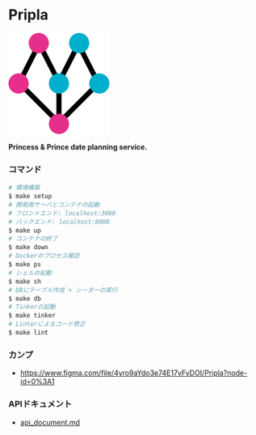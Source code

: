 # Pripla

<img src="./front/assets/logo/logo_black.png" width="200px">

**Princess & Prince date planning service.**

### コマンド

```bash
# 環境構築
$ make setup
# 開発用サーバとコンテナの起動
# フロントエンド: localhost:3000
# バックエンド: localhost:8000
$ make up
# コンテナの終了
$ make down
# Dockerのプロセス確認
$ make ps
# シェルの起動
$ make sh
# DBにテーブル作成 + シーダーの実行
$ make db
# Tinkerの起動
$ make tinker
# Linterによるコード修正
$ make lint
```

### カンプ

- https://www.figma.com/file/4yro9aYdo3e74E17vFvDOI/Pripla?node-id=0%3A1

### APIドキュメント

- [api_document.md](./api_document.md)